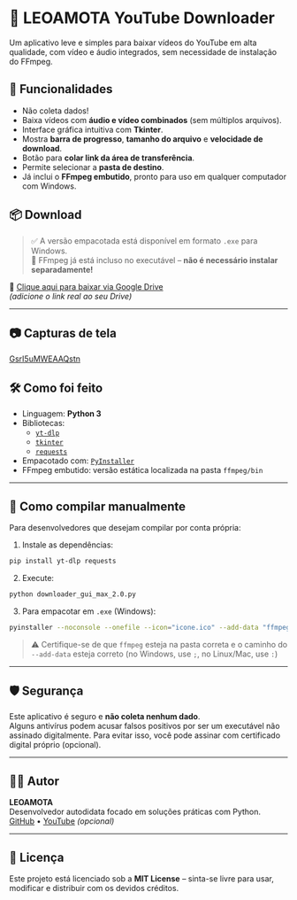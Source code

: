 
# 🎥 LEOAMOTA YouTube Downloader

Um aplicativo leve e simples para baixar vídeos do YouTube em alta qualidade, com vídeo e áudio integrados, sem necessidade de instalação do FFmpeg.

## 🚀 Funcionalidades

- Não coleta dados!
- Baixa vídeos com **áudio e vídeo combinados** (sem múltiplos arquivos).
- Interface gráfica intuitiva com **Tkinter**.
- Mostra **barra de progresso**, **tamanho do arquivo** e **velocidade de download**.
- Botão para **colar link da área de transferência**.
- Permite selecionar a **pasta de destino**.
- Já inclui o **FFmpeg embutido**, pronto para uso em qualquer computador com Windows.

## 📦 Download

> ✅ A versão empacotada está disponível em formato `.exe` para Windows.  
> 🧊 FFmpeg já está incluso no executável – **não é necessário instalar separadamente!**

🔗 [Clique aqui para baixar via Google Drive](https://drive.google.com/YOUR_LINK_AQUI)  
*(adicione o link real ao seu Drive)*

---

## 📷 Capturas de tela

[GsrI5uMWEAAQstn](https://github.com/user-attachments/assets/b7ecf2d2-72c5-4a6e-b95b-e4125cfc427a)


## 🛠 Como foi feito

- Linguagem: **Python 3**
- Bibliotecas:
  - [`yt-dlp`](https://github.com/yt-dlp/yt-dlp)
  - [`tkinter`](https://docs.python.org/3/library/tkinter.html)
  - [`requests`](https://docs.python-requests.org/)
- Empacotado com: [`PyInstaller`](https://pyinstaller.org/)
- FFmpeg embutido: versão estática localizada na pasta `ffmpeg/bin`

---

## 🧪 Como compilar manualmente

Para desenvolvedores que desejam compilar por conta própria:

1. Instale as dependências:

```bash
pip install yt-dlp requests
```

2. Execute:

```bash
python downloader_gui_max_2.0.py
```

3. Para empacotar em `.exe` (Windows):

```bash
pyinstaller --noconsole --onefile --icon="icone.ico" --add-data "ffmpeg;ffmpeg" downloader_gui_max_2.0.py
```

> ⚠️ Certifique-se de que `ffmpeg` esteja na pasta correta e o caminho do `--add-data` esteja correto (no Windows, use `;`, no Linux/Mac, use `:`)

---

## 🛡️ Segurança

Este aplicativo é seguro e **não coleta nenhum dado**.  
Alguns antivírus podem acusar falsos positivos por ser um executável não assinado digitalmente. Para evitar isso, você pode assinar com certificado digital próprio (opcional).

---

## 👨‍💻 Autor

**LEOAMOTA**  
Desenvolvedor autodidata focado em soluções práticas com Python.  
[GitHub](https://github.com/seuusuario) • [YouTube](https://youtube.com/...) *(opcional)*

---

## 📄 Licença

Este projeto está licenciado sob a **MIT License** – sinta-se livre para usar, modificar e distribuir com os devidos créditos.
